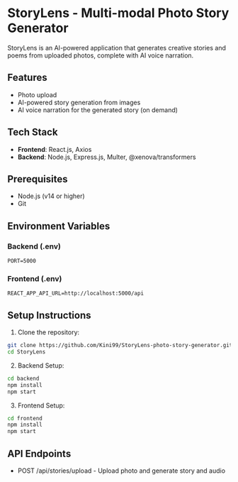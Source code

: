 # StoryLens - Multi-modal Photo Story Generator

StoryLens is an AI-powered application that generates 
creative stories and poems from uploaded photos, complete 
with AI voice narration.

## Features

- Photo upload
- AI-powered story generation from images
- AI voice narration for the generated story (on demand)

## Tech Stack

- **Frontend**: React.js, Axios
- **Backend**: Node.js, Express.js, Multer, @xenova/transformers

## Prerequisites

- Node.js (v14 or higher)
- Git

## Environment Variables

### Backend (.env)
```
PORT=5000
```

### Frontend (.env)
```
REACT_APP_API_URL=http://localhost:5000/api
```

## Setup Instructions

1. Clone the repository:
```bash
git clone https://github.com/Kini99/StoryLens-photo-story-generator.git
cd StoryLens
```

2. Backend Setup:
```bash
cd backend
npm install
npm start
```

3. Frontend Setup:
```bash
cd frontend
npm install
npm start
```

## API Endpoints

- POST /api/stories/upload - Upload photo and generate story and audio


